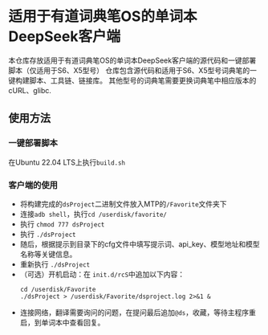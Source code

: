 # 适用于有道词典笔OS的单词本DeepSeek客户端
本仓库存放适用于有道词典笔OS的单词本DeepSeek客户端的源代码和一键部署脚本（仅适用于S6、X5型号）
仓库包含源代码和适用于S6、X5型号词典笔的一键构建脚本、工具链、链接库。
其他型号的词典笔需要更换词典笔中相应版本的cURL、glibc.

## 使用方法
### 一键部署脚本
在Ubuntu 22.04 LTS上执行`build.sh`
### 客户端的使用
- 将构建完成的`dsProject`二进制文件放入MTP的`/Favorite`文件夹下
- 连接`adb shell`，执行`cd /userdisk/favorite/`
- 执行 `chmod 777 dsProject`
- 执行 `./dsProject`
- 随后，根据提示到目录下的cfg文件中填写提示词、api_key、模型地址和模型名称等关键信息。
- 重新执行 `./dsProject`
- （可选）开机启动：在 `init.d/rcS`中追加以下内容：
  ```
  cd /userdisk/Favorite
  ./dsProject > /userdisk/Favorite/dsproject.log 2>&1 &
  ```
- 连接网络，翻译需要询问的问题，在提问最后追加`@ds`，收藏，等待主程序重启，到单词本中查看回复。

